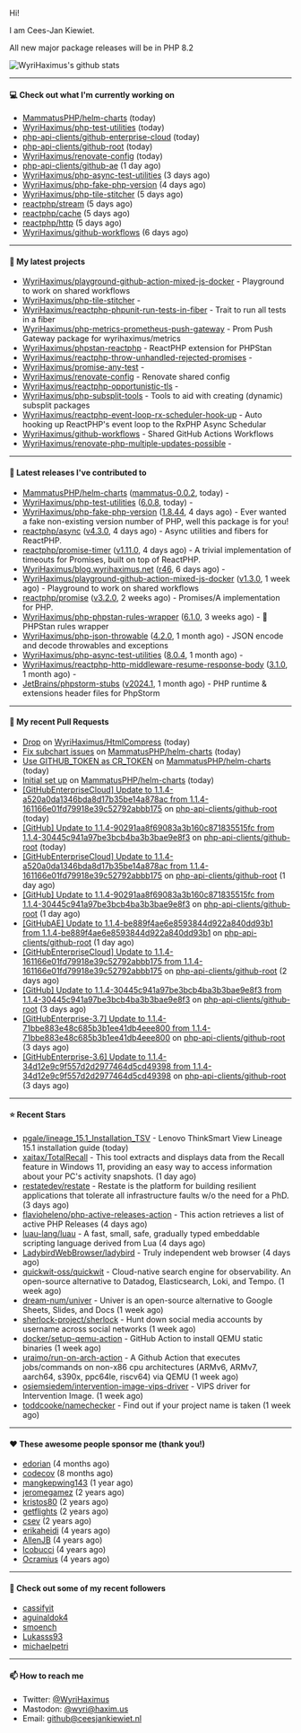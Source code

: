 Hi!

I am Cees-Jan Kiewiet.

All new major package releases will be in PHP 8.2

![WyriHaximus's github stats](https://github-readme-stats.vercel.app/api?username=WyriHaximus&show_icons=true)

---

#### 💻 Check out what I'm currently working on

- [MammatusPHP/helm-charts](https://github.com/MammatusPHP/helm-charts) (today)
- [WyriHaximus/php-test-utilities](https://github.com/WyriHaximus/php-test-utilities) (today)
- [php-api-clients/github-enterprise-cloud](https://github.com/php-api-clients/github-enterprise-cloud) (today)
- [php-api-clients/github-root](https://github.com/php-api-clients/github-root) (today)
- [WyriHaximus/renovate-config](https://github.com/WyriHaximus/renovate-config) (today)
- [php-api-clients/github-ae](https://github.com/php-api-clients/github-ae) (1 day ago)
- [WyriHaximus/php-async-test-utilities](https://github.com/WyriHaximus/php-async-test-utilities) (3 days ago)
- [WyriHaximus/php-fake-php-version](https://github.com/WyriHaximus/php-fake-php-version) (4 days ago)
- [WyriHaximus/php-tile-stitcher](https://github.com/WyriHaximus/php-tile-stitcher) (5 days ago)
- [reactphp/stream](https://github.com/reactphp/stream) (5 days ago)
- [reactphp/cache](https://github.com/reactphp/cache) (5 days ago)
- [reactphp/http](https://github.com/reactphp/http) (5 days ago)
- [WyriHaximus/github-workflows](https://github.com/WyriHaximus/github-workflows) (6 days ago)

---

#### 🌱 My latest projects

- [WyriHaximus/playground-github-action-mixed-js-docker](https://github.com/WyriHaximus/playground-github-action-mixed-js-docker) - Playground to work on shared workflows
- [WyriHaximus/php-tile-stitcher](https://github.com/WyriHaximus/php-tile-stitcher) - 
- [WyriHaximus/reactphp-phpunit-run-tests-in-fiber](https://github.com/WyriHaximus/reactphp-phpunit-run-tests-in-fiber) - Trait to run all tests in a fiber
- [WyriHaximus/php-metrics-prometheus-push-gateway](https://github.com/WyriHaximus/php-metrics-prometheus-push-gateway) - Prom Push Gateway package for wyrihaximus/metrics
- [WyriHaximus/phpstan-reactphp](https://github.com/WyriHaximus/phpstan-reactphp) - ReactPHP extension for PHPStan
- [WyriHaximus/reactphp-throw-unhandled-rejected-promises](https://github.com/WyriHaximus/reactphp-throw-unhandled-rejected-promises) - 
- [WyriHaximus/promise-any-test](https://github.com/WyriHaximus/promise-any-test) - 
- [WyriHaximus/renovate-config](https://github.com/WyriHaximus/renovate-config) - Renovate shared config
- [WyriHaximus/reactphp-opportunistic-tls](https://github.com/WyriHaximus/reactphp-opportunistic-tls) - 
- [WyriHaximus/php-subsplit-tools](https://github.com/WyriHaximus/php-subsplit-tools) - Tools to aid with creating (dynamic) subsplit packages
- [WyriHaximus/reactphp-event-loop-rx-scheduler-hook-up](https://github.com/WyriHaximus/reactphp-event-loop-rx-scheduler-hook-up) - Auto hooking up ReactPHP&#39;s event loop to the RxPHP Async Schedular
- [WyriHaximus/github-workflows](https://github.com/WyriHaximus/github-workflows) - Shared GitHub Actions Workflows
- [WyriHaximus/renovate-php-multiple-updates-possible](https://github.com/WyriHaximus/renovate-php-multiple-updates-possible) - 

---

#### 🔭 Latest releases I've contributed to

- [MammatusPHP/helm-charts](https://github.com/MammatusPHP/helm-charts) ([mammatus-0.0.2](https://github.com/MammatusPHP/helm-charts/releases/tag/mammatus-0.0.2), today) - 
- [WyriHaximus/php-test-utilities](https://github.com/WyriHaximus/php-test-utilities) ([6.0.8](https://github.com/WyriHaximus/php-test-utilities/releases/tag/6.0.8), today) - 
- [WyriHaximus/php-fake-php-version](https://github.com/WyriHaximus/php-fake-php-version) ([1.8.44](https://github.com/WyriHaximus/php-fake-php-version/releases/tag/1.8.44), 4 days ago) - Ever wanted a fake non-existing version number of PHP, well this package is for you!
- [reactphp/async](https://github.com/reactphp/async) ([v4.3.0](https://github.com/reactphp/async/releases/tag/v4.3.0), 4 days ago) - Async utilities and fibers for ReactPHP.
- [reactphp/promise-timer](https://github.com/reactphp/promise-timer) ([v1.11.0](https://github.com/reactphp/promise-timer/releases/tag/v1.11.0), 4 days ago) - A trivial implementation of timeouts for Promises, built on top of ReactPHP.
- [WyriHaximus/blog.wyrihaximus.net](https://github.com/WyriHaximus/blog.wyrihaximus.net) ([r46](https://github.com/WyriHaximus/blog.wyrihaximus.net/releases/tag/r46), 6 days ago) - 
- [WyriHaximus/playground-github-action-mixed-js-docker](https://github.com/WyriHaximus/playground-github-action-mixed-js-docker) ([v1.3.0](https://github.com/WyriHaximus/playground-github-action-mixed-js-docker/releases/tag/v1.3.0), 1 week ago) - Playground to work on shared workflows
- [reactphp/promise](https://github.com/reactphp/promise) ([v3.2.0](https://github.com/reactphp/promise/releases/tag/v3.2.0), 2 weeks ago) - Promises/A implementation for PHP.
- [WyriHaximus/php-phpstan-rules-wrapper](https://github.com/WyriHaximus/php-phpstan-rules-wrapper) ([6.1.0](https://github.com/WyriHaximus/php-phpstan-rules-wrapper/releases/tag/6.1.0), 3 weeks ago) - 🌯 PHPStan rules wrapper
- [WyriHaximus/php-json-throwable](https://github.com/WyriHaximus/php-json-throwable) ([4.2.0](https://github.com/WyriHaximus/php-json-throwable/releases/tag/4.2.0), 1 month ago) - JSON encode and decode throwables and exceptions
- [WyriHaximus/php-async-test-utilities](https://github.com/WyriHaximus/php-async-test-utilities) ([8.0.4](https://github.com/WyriHaximus/php-async-test-utilities/releases/tag/8.0.4), 1 month ago) - 
- [WyriHaximus/reactphp-http-middleware-resume-response-body](https://github.com/WyriHaximus/reactphp-http-middleware-resume-response-body) ([3.1.0](https://github.com/WyriHaximus/reactphp-http-middleware-resume-response-body/releases/tag/3.1.0), 1 month ago) - 
- [JetBrains/phpstorm-stubs](https://github.com/JetBrains/phpstorm-stubs) ([v2024.1](https://github.com/JetBrains/phpstorm-stubs/releases/tag/v2024.1), 1 month ago) - PHP runtime &amp; extensions header files for PhpStorm

---

#### 🔨 My recent Pull Requests

- [Drop](https://github.com/WyriHaximus/HtmlCompress/pull/175) on [WyriHaximus/HtmlCompress](https://github.com/WyriHaximus/HtmlCompress) (today)
- [Fix subchart issues](https://github.com/MammatusPHP/helm-charts/pull/3) on [MammatusPHP/helm-charts](https://github.com/MammatusPHP/helm-charts) (today)
- [Use GITHUB_TOKEN as CR_TOKEN](https://github.com/MammatusPHP/helm-charts/pull/2) on [MammatusPHP/helm-charts](https://github.com/MammatusPHP/helm-charts) (today)
- [Initial set up](https://github.com/MammatusPHP/helm-charts/pull/1) on [MammatusPHP/helm-charts](https://github.com/MammatusPHP/helm-charts) (today)
- [[GitHubEnterpriseCloud] Update to 1.1.4-a520a0da1346bda8d17b35be14a878ac from 1.1.4-161166e01fd79918e39c52792abbb175](https://github.com/php-api-clients/github-root/pull/1202) on [php-api-clients/github-root](https://github.com/php-api-clients/github-root) (today)
- [[GitHub] Update to 1.1.4-90291aa8f69083a3b160c871835515fc from 1.1.4-30445c941a97be3bcb4ba3b3bae9e8f3](https://github.com/php-api-clients/github-root/pull/1201) on [php-api-clients/github-root](https://github.com/php-api-clients/github-root) (today)
- [[GitHubEnterpriseCloud] Update to 1.1.4-a520a0da1346bda8d17b35be14a878ac from 1.1.4-161166e01fd79918e39c52792abbb175](https://github.com/php-api-clients/github-root/pull/1200) on [php-api-clients/github-root](https://github.com/php-api-clients/github-root) (1 day ago)
- [[GitHub] Update to 1.1.4-90291aa8f69083a3b160c871835515fc from 1.1.4-30445c941a97be3bcb4ba3b3bae9e8f3](https://github.com/php-api-clients/github-root/pull/1199) on [php-api-clients/github-root](https://github.com/php-api-clients/github-root) (1 day ago)
- [[GitHubAE] Update to 1.1.4-be889f4ae6e8593844d922a840dd93b1 from 1.1.4-be889f4ae6e8593844d922a840dd93b1](https://github.com/php-api-clients/github-root/pull/1198) on [php-api-clients/github-root](https://github.com/php-api-clients/github-root) (1 day ago)
- [[GitHubEnterpriseCloud] Update to 1.1.4-161166e01fd79918e39c52792abbb175 from 1.1.4-161166e01fd79918e39c52792abbb175](https://github.com/php-api-clients/github-root/pull/1197) on [php-api-clients/github-root](https://github.com/php-api-clients/github-root) (2 days ago)
- [[GitHub] Update to 1.1.4-30445c941a97be3bcb4ba3b3bae9e8f3 from 1.1.4-30445c941a97be3bcb4ba3b3bae9e8f3](https://github.com/php-api-clients/github-root/pull/1196) on [php-api-clients/github-root](https://github.com/php-api-clients/github-root) (3 days ago)
- [[GitHubEnterprise-3.7] Update to 1.1.4-71bbe883e48c685b3b1ee41db4eee800 from 1.1.4-71bbe883e48c685b3b1ee41db4eee800](https://github.com/php-api-clients/github-root/pull/1195) on [php-api-clients/github-root](https://github.com/php-api-clients/github-root) (3 days ago)
- [[GitHubEnterprise-3.6] Update to 1.1.4-34d12e9c9f557d2d2977464d5cd49398 from 1.1.4-34d12e9c9f557d2d2977464d5cd49398](https://github.com/php-api-clients/github-root/pull/1194) on [php-api-clients/github-root](https://github.com/php-api-clients/github-root) (3 days ago)

---

#### ⭐ Recent Stars

- [pgale/lineage_15.1_Installation_TSV](https://github.com/pgale/lineage_15.1_Installation_TSV) - Lenovo ThinkSmart View Lineage 15.1 installation guide (today)
- [xaitax/TotalRecall](https://github.com/xaitax/TotalRecall) - This tool extracts and displays data from the Recall feature in Windows 11, providing an easy way to access information about your PC&#39;s activity snapshots. (1 day ago)
- [restatedev/restate](https://github.com/restatedev/restate) - Restate is the platform for building resilient applications that tolerate all infrastructure faults w/o the need for a PhD. (3 days ago)
- [flavioheleno/php-active-releases-action](https://github.com/flavioheleno/php-active-releases-action) - This action retrieves a list of active PHP Releases (4 days ago)
- [luau-lang/luau](https://github.com/luau-lang/luau) - A fast, small, safe, gradually typed embeddable scripting language derived from Lua (4 days ago)
- [LadybirdWebBrowser/ladybird](https://github.com/LadybirdWebBrowser/ladybird) - Truly independent web browser (4 days ago)
- [quickwit-oss/quickwit](https://github.com/quickwit-oss/quickwit) - Cloud-native search engine for observability. An open-source alternative to Datadog, Elasticsearch, Loki, and Tempo. (1 week ago)
- [dream-num/univer](https://github.com/dream-num/univer) - Univer is an open-source alternative to Google Sheets, Slides, and Docs (1 week ago)
- [sherlock-project/sherlock](https://github.com/sherlock-project/sherlock) - Hunt down social media accounts by username across social networks (1 week ago)
- [docker/setup-qemu-action](https://github.com/docker/setup-qemu-action) - GitHub Action to install QEMU static binaries (1 week ago)
- [uraimo/run-on-arch-action](https://github.com/uraimo/run-on-arch-action) - A Github Action that executes jobs/commands on non-x86 cpu architectures (ARMv6, ARMv7, aarch64, s390x, ppc64le, riscv64) via QEMU (1 week ago)
- [osiemsiedem/intervention-image-vips-driver](https://github.com/osiemsiedem/intervention-image-vips-driver) - VIPS driver for Intervention Image. (1 week ago)
- [toddcooke/namechecker](https://github.com/toddcooke/namechecker) - Find out if your project name is taken (1 week ago)

---

#### ❤️ These awesome people sponsor me (thank you!)

- [edorian](https://github.com/edorian) (4 months ago)
- [codecov](https://github.com/codecov) (8 months ago)
- [mangkepwing143](https://github.com/mangkepwing143) (1 year ago)
- [jeromegamez](https://github.com/jeromegamez) (2 years ago)
- [kristos80](https://github.com/kristos80) (2 years ago)
- [getflights](https://github.com/getflights) (2 years ago)
- [csev](https://github.com/csev) (2 years ago)
- [erikaheidi](https://github.com/erikaheidi) (4 years ago)
- [AllenJB](https://github.com/AllenJB) (4 years ago)
- [lcobucci](https://github.com/lcobucci) (4 years ago)
- [Ocramius](https://github.com/Ocramius) (4 years ago)

---

#### 👯 Check out some of my recent followers

- [cassifyit](https://github.com/cassifyit)
- [aguinaldok4](https://github.com/aguinaldok4)
- [smoench](https://github.com/smoench)
- [Lukasss93](https://github.com/Lukasss93)
- [michaelpetri](https://github.com/michaelpetri)

---

#### 📫 How to reach me

- Twitter: [@WyriHaximus](https://twitter.com/WyriHaximus)
- Mastodon: [@wyri@haxim.us](https://toot-toot.wyrihaxim.us/@wyri)
- Email: [github@ceesjankiewiet.nl](mailto:github@ceesjankiewiet.nl)
